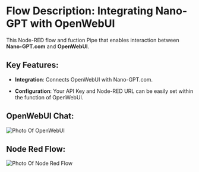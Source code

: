 # Flow Description: Integrating Nano-GPT with OpenWebUI

This Node-RED flow and fuction Pipe that enables interaction between **Nano-GPT.com** and **OpenWebUI**.

## Key Features:

- **Integration**: Connects OpenWebUI with Nano-GPT.com.
  
- **Configuration**: Your API Key and Node-RED URL can be easily set within the function of OpenWebUI.
  
## OpenWebUI Chat:
![Photo Of OpenWebUI](https://raw.githubusercontent.com/Orciotrox/NodeRed-Nano-GPT.com-OpenWebUI/main/OpenWebui-NodeRed-NanoGPT.png)

## Node Red Flow:
![Photo Of Node Red Flow](https://raw.githubusercontent.com/Orciotrox/NodeRed-Nano-GPT.com-OpenWebUI/main/OpenWebui-NodeRed-NanoGPT-Flow.png)
